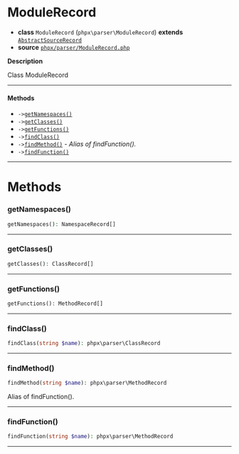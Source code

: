 # ModuleRecord

- **class** `ModuleRecord` (`phpx\parser\ModuleRecord`) **extends** [`AbstractSourceRecord`](api-docs/classes/phpx/parser/AbstractSourceRecord.md)
- **source** [`phpx/parser/ModuleRecord.php`](./src/main/resources/JPHP-INF/sdk/phpx/parser/ModuleRecord.php)

**Description**

Class ModuleRecord

---

#### Methods

- `->`[`getNamespaces()`](#method-getnamespaces)
- `->`[`getClasses()`](#method-getclasses)
- `->`[`getFunctions()`](#method-getfunctions)
- `->`[`findClass()`](#method-findclass)
- `->`[`findMethod()`](#method-findmethod) - _Alias of findFunction()._
- `->`[`findFunction()`](#method-findfunction)

---
# Methods

<a name="method-getnamespaces"></a>

### getNamespaces()
```php
getNamespaces(): NamespaceRecord[]
```

---

<a name="method-getclasses"></a>

### getClasses()
```php
getClasses(): ClassRecord[]
```

---

<a name="method-getfunctions"></a>

### getFunctions()
```php
getFunctions(): MethodRecord[]
```

---

<a name="method-findclass"></a>

### findClass()
```php
findClass(string $name): phpx\parser\ClassRecord
```

---

<a name="method-findmethod"></a>

### findMethod()
```php
findMethod(string $name): phpx\parser\MethodRecord
```
Alias of findFunction().

---

<a name="method-findfunction"></a>

### findFunction()
```php
findFunction(string $name): phpx\parser\MethodRecord
```

---
